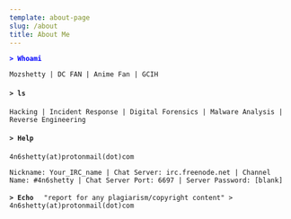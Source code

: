 ```yaml
---
template: about-page
slug: /about
title: About Me
---
```

<span style="color:blue"> **`> Whoami`** </span>

`Mozshetty | DC FAN | Anime Fan | GCIH`

#### `> ls`

`Hacking | Incident Response | Digital Forensics | Malware Analysis | Reverse Engineering`

#### `> Help`

`4n6shetty(at)protonmail(dot)com`

`Nickname: Your_IRC_name |
Chat Server: irc.freenode.net | Channel Name: #4n6shetty |
Chat Server Port: 6697 |
Server Password: [blank]`


**`> Echo  `**  `"report for any plagiarism/copyright content" > 4n6shetty(at)protonmail(dot)com`